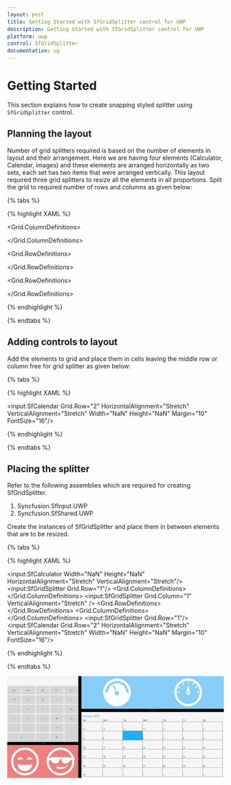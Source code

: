 ```yaml
---
layout: post
title: Getting Started with SfGridSplitter control for UWP
description: Getting Started with SfGridSplitter control for UWP
platform: uwp
control: SfGridSplitter
documentation: ug
---
```


# Getting Started

This section explains how to create snapping styled splitter using `SfGridSplitter` control.

## Planning the layout 

Number of grid splitters required is based on the number of elements in layout and their arrangement. Here we are having four elements (Calculator, Calendar, images) and these elements are arranged horizontally as two sets, each set has two items that were arranged vertically. This layout required three grid splitters to resize all the elements in all proportions. Split the grid to required number of rows and columns as given below:

{% tabs %}

{% highlight XAML %}

<Grid Background="{ThemeResource ApplicationPageBackgroundThemeBrush}">

<Grid.ColumnDefinitions>

<ColumnDefinition Width="0.5*" MinWidth="50"/>

<ColumnDefinition Width="25"/>

<ColumnDefinition MinWidth="50"/>

</Grid.ColumnDefinitions>

<Grid>

<Grid.RowDefinitions>

<RowDefinition MinHeight="50"/>

<RowDefinition Height="Auto"/>

<RowDefinition Height="0.5*" MinHeight="50"/>

</Grid.RowDefinitions>

</Grid>

<Grid Grid.Column="2">

<Grid.RowDefinitions>

<RowDefinition Height="0.5*" MinHeight="50"/>

<RowDefinition Height="Auto"/>

<RowDefinition MinHeight="50"/>

</Grid.RowDefinitions>

</Grid>

</Grid>

{% endhighlight %}

{% endtabs %}

## Adding controls to layout 

Add the elements to grid and place them in cells leaving the middle row or column free for grid splitter as given below:

{% tabs %}

{% highlight XAML %}

<Grid Background="{ThemeResource ApplicationPageBackgroundThemeBrush}">
<Grid.ColumnDefinitions>
<ColumnDefinition Width="0.5*" MinWidth="50"/>
<ColumnDefinition Width="25"/>
<ColumnDefinition MinWidth="50"/>
</Grid.ColumnDefinitions>
<Grid>
<Grid.RowDefinitions>
<RowDefinition MinHeight="50"/>
<RowDefinition Height="Auto"/>
<RowDefinition Height="0.5*" MinHeight="50"/>
</Grid.RowDefinitions>
<input:SfCalculator Width="NaN" Height="NaN"
HorizontalAlignment="Stretch" VerticalAlignment="Stretch"/>

<Grid Grid.Row="2" Background="LightCoral">
<Grid.ColumnDefinitions>
<ColumnDefinition />
<ColumnDefinition />
</Grid.ColumnDefinitions>
<Path Fill="White" Stretch="Uniform" Margin="20"
Data="M14.911999,36.994997C14.911999,36.994997 20.409431,39.888113 31.999999,39.888112 43.590566,39.888113 49.087998,36.994997 49.087998,36.994997 49.087998,45.05326 43.336564,54.082996 31.999999,54.082996 20.663433,54.082996 14.911999,45.05326 14.911999,36.994997z M41.99056,22.008999C44.746226,22.008999 49.482999,25.443786 49.482999,27.004935 49.482999,28.566084 44.746226,27.004935 41.99056,27.004935 39.234794,27.004935 36.996001,28.760077 36.996001,27.004935 36.996001,25.248492 39.234794,22.008999 41.99056,22.008999z M22.00962,22.008999C24.765454,22.008999 27.005,25.248492 27.005,27.004935 27.005,28.760077 24.765454,27.004935 22.00962,27.004935 19.253886,27.004935 14.517,28.566084 14.516999,27.004935 14.517,25.443786 19.253886,22.008999 22.00962,22.008999z M31.999999,4.9947777C17.11,4.9947777 4.99545,17.109299 4.99545,31.999999 4.99545,46.890699 17.11,59.005199 31.999999,59.005199 46.89,59.005199 59.0052,46.890699 59.0052,31.999999 59.0052,17.109299 46.89,4.9947777 31.999999,4.9947777z M31.999999,0C49.6732,0 64.000001,14.326799 64.000001,31.999999 64.000001,49.673199 49.6732,63.999998 31.999999,63.999998 14.3268,63.999998 0,49.673199 0,31.999999 0,14.326799 14.3268,0 31.999999,0z"/>
<Path Fill="White" Stretch="Uniform" Margin="20"
Grid.Column="1"
Data="M49.041,37.888998C46.583956,45.443701 40.718889,48.415001 32.000286,48.415001 27.0004,48.415001 22.603999,47.9606 22.604,44.614201 22.603999,41.767899 27.038799,44.0765 32.000286,44.0765 39.541216,44.0765 44.432205,44.4202 49.041,37.888998z M31.920897,26.381837C31.152713,26.381837,30.415843,26.489504,29.733346,26.686669L29.536378,26.747936 29.525844,27.284274C29.255528,34.056179 24.868841,36.202001 20.9238,36.202001 17.615057,36.202001 12.370603,34.779371 10.520255,29.166882L10.460608,28.966284 10.250998,28.948714C8.9134722,28.829189,7.419548,28.619898,5.9481936,28.260834L5.5973196,28.171415 5.5229349,28.820141C5.4319,29.713738 5.3852587,30.620273 5.3852587,31.537498 5.3852587,46.213104 17.325372,58.15193 32.000513,58.15193 46.675554,58.15193 58.615786,46.213104 58.615786,31.537498 58.615786,30.620273 58.569143,29.713738 58.478109,28.820142L58.403692,28.171154 58.051794,28.260834C56.580442,28.619898,55.086519,28.829189,53.748995,28.948714L53.543726,28.96592 53.480742,29.166883C51.630381,34.779371 46.385902,36.202001 43.077257,36.202001 39.132236,36.202001 34.745478,34.056179 34.475158,27.284274L34.465663,26.800868 34.397585,26.776595C33.63586,26.522463,32.798822,26.381837,31.920897,26.381837z M32.000513,4.9231281C20.30626,4.9231281,10.348776,12.504359,6.7860508,23.010435L6.6705694,23.365368 7.1620426,23.494185C7.9243679,23.675234,8.7222767,23.811754,9.508605,23.913207L9.8758688,23.955598 9.8849068,23.863807C10.149009,21.776664 11.976937,21.691 20.9238,21.691 24.058201,21.691 26.212001,21.901933 27.582201,22.622825L27.783659,22.737643 28.232927,22.582504C29.383512,22.213504 30.625788,22.011999 31.920897,22.011999 33.401072,22.011999 34.812228,22.275189 36.096364,22.750804L36.15559,22.774247 36.17085,22.764043C37.523363,21.929124 39.746655,21.691 43.077257,21.691 52.024075,21.691 53.851995,21.776664 54.116095,23.863807L54.125051,23.954759 54.493399,23.912269C55.279299,23.810934,56.07667,23.674575,56.838507,23.493682L57.330282,23.364805 57.214983,23.010435C53.652227,12.504359,43.694687,4.9231281,32.000513,4.9231281z M32.000513,0C45.88052,0,57.666513,8.9660902,61.881887,21.422423L61.997049,21.777128 62.204645,21.825213C62.736212,21.975394 63.221319,22.304366 63.561129,22.792625 64.286856,23.840112 64.089018,25.253878 63.141394,26.063838L63.073172,26.116389 63.1756,26.734601C63.414896,28.300633 63.539,29.904572 63.539,31.537498 63.539,48.955387 49.418562,63.074999 32.000513,63.074999 14.582464,63.074999 0.46199989,48.955387 0.46199989,31.537498 0.46199989,29.904572 0.58610535,28.300633 0.8253994,26.7346L0.9277153,26.117068 0.85861588,26.063837C-0.088972092,25.253878 -0.28686905,23.840112 0.43883705,22.792625 0.7769413,22.304366 1.2604656,21.975394 1.7913322,21.825213L2.0043793,21.775813 2.1191158,21.422423C6.3344965,8.9660902,18.120505,0,32.000513,0z"/>
</Grid>
</Grid>

<Grid Grid.Column="2">
<Grid.RowDefinitions>
<RowDefinition Height="0.5*" MinHeight="50"/>
<RowDefinition Height="Auto"/>
<RowDefinition MinHeight="50"/>
</Grid.RowDefinitions>
<Grid Background="LightSkyBlue">
<Grid.ColumnDefinitions>
<ColumnDefinition />
<ColumnDefinition />
</Grid.ColumnDefinitions>
<Path Fill="White" Stretch="Uniform" Margin="20"
Data="F1M31.9258,2.66919C15.5654,2.66919 2.30273,15.9323 2.30273,32.2968 2.30273,48.6575 15.5654,61.9192 31.9258,61.9192 48.2864,61.9192 61.5527,48.6575 61.5527,32.2968 61.5527,15.9323 48.2864,2.66919 31.9258,2.66919z M22.8698,18.0287L25.3492,16.8241 30.5482,27.5298 28.0677,28.7356 22.8698,18.0287z M31.708,38.4453C29.2285,38.4453 27.22,36.4348 27.22,33.957 27.22,31.4752 29.2285,29.4648 31.708,29.4648 34.1875,29.4648 36.1998,31.4752 36.1998,33.957 36.1998,36.4348 34.1875,38.4453 31.708,38.4453z M52.1797,32.6459C51.9912,21.7317 43.1016,12.9387 32.1436,12.9387 21.1855,12.9387 12.2979,21.7317 12.1107,32.6459L7.6048,32.6459C7.79327,19.2473 18.7054,8.44263 32.1436,8.44263 45.5833,8.44263 56.4935,19.2473 56.6823,32.6459L52.1797,32.6459z"/>
<Path Fill="White" Stretch="Uniform" Margin="20"
Grid.Column="1"
Data="M54.678001,29.745001C55.782101,29.745001 56.678001,30.639589 56.678001,31.745201 56.678001,32.849312 55.782101,33.743999 54.678001,33.743999 53.573803,33.743999 52.678001,32.849312 52.678001,31.745201 52.678001,30.639589 53.573803,29.745001 54.678001,29.745001z M9.6049852,29.745001C10.710406,29.745001 11.605,30.639589 11.605,31.745201 11.605,32.849312 10.710406,33.743999 9.6049852,33.743999 8.5008631,33.743999 7.605,32.849312 7.6049995,31.745201 7.605,30.639589 8.5008631,29.745001 9.6049852,29.745001z M32.141899,29.640001C33.303566,29.640001 34.244999,30.581547 34.244999,31.743101 34.244999,32.904556 33.303566,33.846001 32.141899,33.846001 30.980234,33.846001 30.040001,32.904556 30.040001,31.743101 30.040001,30.581547 30.980234,29.640001 32.141899,29.640001z M32.141949,28.528999C30.365778,28.528999 28.927,29.967823 28.927,31.743851 28.927,33.519878 30.365778,34.959999 32.141949,34.959999 33.917923,34.959999 35.358002,33.519878 35.358002,31.743851 35.358002,29.967823 33.917923,28.528999 32.141949,28.528999z M11.834315,19.202999C12.938407,19.202999 13.833,20.100267 13.833,21.204451 13.833,22.308733 12.938407,23.206001 11.834315,23.206001 10.727523,23.206001 9.8330002,22.308733 9.8330002,21.204451 9.8330002,20.100267 10.727523,19.202999 11.834315,19.202999z M51.338799,17.869999C52.444199,17.869999 53.339996,18.767065 53.339996,19.871 53.339996,20.974934 52.444199,21.872 51.338799,21.872 50.2346,21.872 49.339996,20.974934 49.339996,19.871 49.339996,18.767065 50.2346,17.869999 51.338799,17.869999z M32.142097,14.799L37.459999,33.722927 32.142097,38.917 26.823999,33.846531z M44.015198,10.546C45.119499,10.546 46.014,11.442888 46.014,12.54695 46.014,13.652112 45.119499,14.548 44.015198,14.548 42.909698,14.548 42.014,13.652112 42.014,12.54695 42.014,11.442888 42.909698,10.546 44.015198,10.546z M20.2677,10.546C21.373199,10.546 22.268999,11.442888 22.268999,12.54695 22.268999,13.652112 21.373199,14.548 20.2677,14.548 19.163599,14.548 18.268999,13.652112 18.268999,12.54695 18.268999,11.442888 19.163599,10.546 20.2677,10.546z M32.142002,7.3320007C33.247402,7.3320003 34.142002,8.2266035 34.142002,9.3308249 34.142002,10.436426 33.247402,11.331 32.142002,11.331 31.037701,11.331 30.142,10.436426 30.142,9.3308249 30.142,8.2266035 31.037701,7.3320003 32.142002,7.3320007z M32,5.2864323C17.246099,5.2864318 5.2865601,17.247374 5.2865601,31.99995 5.2865601,46.753826 17.246099,58.71331 32,58.71331 46.754002,58.71331 58.7136,46.753826 58.7136,31.99995 58.7136,17.247374 46.754002,5.2864318 32,5.2864323z M32,0C49.673199,0 64,14.326778 64,31.99995 64,49.673122 49.673199,64 32,64 14.3268,64 0,49.673122 0,31.99995 0,14.326778 14.3268,0 32,0z"/>
</Grid>

<input:SfCalendar Grid.Row="2" HorizontalAlignment="Stretch"
VerticalAlignment="Stretch" Width="NaN" Height="NaN"
Margin="10" FontSize="16"/>
</Grid>


</Grid>

{% endhighlight %}

{% endtabs %}



## Placing the splitter  

Refer to the following assemblies which are required for creating SfGridSplitter.

1. Syncfusion.SfInput.UWP
2. Syncfusion.SfShared.UWP

Create the instances of SfGridSplitter and place them in between elements that are to be resized.

{% tabs %}

{% highlight XAML %}

<Grid Background="{ThemeResource ApplicationPageBackgroundThemeBrush}">
<Grid.ColumnDefinitions>
<ColumnDefinition Width="0.5*" MinWidth="50"/>
<ColumnDefinition Width="25"/>
<ColumnDefinition MinWidth="50"/>
</Grid.ColumnDefinitions>
<Rectangle Grid.ColumnSpan="3" Fill="LightGray" Opacity="0.2"/>
<Grid>
<Grid.RowDefinitions>
<RowDefinition MinHeight="50"/>
<RowDefinition Height="Auto"/>
<RowDefinition Height="0.5*" MinHeight="50"/>
</Grid.RowDefinitions>

<input:SfCalculator Width="NaN" Height="NaN"
HorizontalAlignment="Stretch" VerticalAlignment="Stretch"/>
<input:SfGridSplitter Grid.Row="1"/>
<Grid Grid.Row="2" Background="LightCoral">
<Grid.ColumnDefinitions>
<ColumnDefinition />
<ColumnDefinition />
</Grid.ColumnDefinitions>
<Path Fill="White" Stretch="Uniform" Margin="20"
Data="M14.911999,36.994997C14.911999,36.994997 20.409431,39.888113 31.999999,39.888112 43.590566,39.888113 49.087998,36.994997 49.087998,36.994997 49.087998,45.05326 43.336564,54.082996 31.999999,54.082996 20.663433,54.082996 14.911999,45.05326 14.911999,36.994997z M41.99056,22.008999C44.746226,22.008999 49.482999,25.443786 49.482999,27.004935 49.482999,28.566084 44.746226,27.004935 41.99056,27.004935 39.234794,27.004935 36.996001,28.760077 36.996001,27.004935 36.996001,25.248492 39.234794,22.008999 41.99056,22.008999z M22.00962,22.008999C24.765454,22.008999 27.005,25.248492 27.005,27.004935 27.005,28.760077 24.765454,27.004935 22.00962,27.004935 19.253886,27.004935 14.517,28.566084 14.516999,27.004935 14.517,25.443786 19.253886,22.008999 22.00962,22.008999z M31.999999,4.9947777C17.11,4.9947777 4.99545,17.109299 4.99545,31.999999 4.99545,46.890699 17.11,59.005199 31.999999,59.005199 46.89,59.005199 59.0052,46.890699 59.0052,31.999999 59.0052,17.109299 46.89,4.9947777 31.999999,4.9947777z M31.999999,0C49.6732,0 64.000001,14.326799 64.000001,31.999999 64.000001,49.673199 49.6732,63.999998 31.999999,63.999998 14.3268,63.999998 0,49.673199 0,31.999999 0,14.326799 14.3268,0 31.999999,0z"/>
<Path Fill="White" Stretch="Uniform" Margin="20"
Grid.Column="1"
Data="M49.041,37.888998C46.583956,45.443701 40.718889,48.415001 32.000286,48.415001 27.0004,48.415001 22.603999,47.9606 22.604,44.614201 22.603999,41.767899 27.038799,44.0765 32.000286,44.0765 39.541216,44.0765 44.432205,44.4202 49.041,37.888998z M31.920897,26.381837C31.152713,26.381837,30.415843,26.489504,29.733346,26.686669L29.536378,26.747936 29.525844,27.284274C29.255528,34.056179 24.868841,36.202001 20.9238,36.202001 17.615057,36.202001 12.370603,34.779371 10.520255,29.166882L10.460608,28.966284 10.250998,28.948714C8.9134722,28.829189,7.419548,28.619898,5.9481936,28.260834L5.5973196,28.171415 5.5229349,28.820141C5.4319,29.713738 5.3852587,30.620273 5.3852587,31.537498 5.3852587,46.213104 17.325372,58.15193 32.000513,58.15193 46.675554,58.15193 58.615786,46.213104 58.615786,31.537498 58.615786,30.620273 58.569143,29.713738 58.478109,28.820142L58.403692,28.171154 58.051794,28.260834C56.580442,28.619898,55.086519,28.829189,53.748995,28.948714L53.543726,28.96592 53.480742,29.166883C51.630381,34.779371 46.385902,36.202001 43.077257,36.202001 39.132236,36.202001 34.745478,34.056179 34.475158,27.284274L34.465663,26.800868 34.397585,26.776595C33.63586,26.522463,32.798822,26.381837,31.920897,26.381837z M32.000513,4.9231281C20.30626,4.9231281,10.348776,12.504359,6.7860508,23.010435L6.6705694,23.365368 7.1620426,23.494185C7.9243679,23.675234,8.7222767,23.811754,9.508605,23.913207L9.8758688,23.955598 9.8849068,23.863807C10.149009,21.776664 11.976937,21.691 20.9238,21.691 24.058201,21.691 26.212001,21.901933 27.582201,22.622825L27.783659,22.737643 28.232927,22.582504C29.383512,22.213504 30.625788,22.011999 31.920897,22.011999 33.401072,22.011999 34.812228,22.275189 36.096364,22.750804L36.15559,22.774247 36.17085,22.764043C37.523363,21.929124 39.746655,21.691 43.077257,21.691 52.024075,21.691 53.851995,21.776664 54.116095,23.863807L54.125051,23.954759 54.493399,23.912269C55.279299,23.810934,56.07667,23.674575,56.838507,23.493682L57.330282,23.364805 57.214983,23.010435C53.652227,12.504359,43.694687,4.9231281,32.000513,4.9231281z M32.000513,0C45.88052,0,57.666513,8.9660902,61.881887,21.422423L61.997049,21.777128 62.204645,21.825213C62.736212,21.975394 63.221319,22.304366 63.561129,22.792625 64.286856,23.840112 64.089018,25.253878 63.141394,26.063838L63.073172,26.116389 63.1756,26.734601C63.414896,28.300633 63.539,29.904572 63.539,31.537498 63.539,48.955387 49.418562,63.074999 32.000513,63.074999 14.582464,63.074999 0.46199989,48.955387 0.46199989,31.537498 0.46199989,29.904572 0.58610535,28.300633 0.8253994,26.7346L0.9277153,26.117068 0.85861588,26.063837C-0.088972092,25.253878 -0.28686905,23.840112 0.43883705,22.792625 0.7769413,22.304366 1.2604656,21.975394 1.7913322,21.825213L2.0043793,21.775813 2.1191158,21.422423C6.3344965,8.9660902,18.120505,0,32.000513,0z"/>
</Grid>
</Grid>
<input:SfGridSplitter Grid.Column="1" VerticalAlignment="Stretch" />
<Grid Grid.Column="2">
<Grid.RowDefinitions>
<RowDefinition Height="0.5*" MinHeight="50"/>
<RowDefinition Height="Auto"/>
<RowDefinition MinHeight="50"/>
</Grid.RowDefinitions>
<Grid Background="LightSkyBlue">
<Grid.ColumnDefinitions>
<ColumnDefinition />
<ColumnDefinition />
</Grid.ColumnDefinitions>
<Path Fill="White" Stretch="Uniform" Margin="20"
Data="F1M31.9258,2.66919C15.5654,2.66919 2.30273,15.9323 2.30273,32.2968 2.30273,48.6575 15.5654,61.9192 31.9258,61.9192 48.2864,61.9192 61.5527,48.6575 61.5527,32.2968 61.5527,15.9323 48.2864,2.66919 31.9258,2.66919z M22.8698,18.0287L25.3492,16.8241 30.5482,27.5298 28.0677,28.7356 22.8698,18.0287z M31.708,38.4453C29.2285,38.4453 27.22,36.4348 27.22,33.957 27.22,31.4752 29.2285,29.4648 31.708,29.4648 34.1875,29.4648 36.1998,31.4752 36.1998,33.957 36.1998,36.4348 34.1875,38.4453 31.708,38.4453z M52.1797,32.6459C51.9912,21.7317 43.1016,12.9387 32.1436,12.9387 21.1855,12.9387 12.2979,21.7317 12.1107,32.6459L7.6048,32.6459C7.79327,19.2473 18.7054,8.44263 32.1436,8.44263 45.5833,8.44263 56.4935,19.2473 56.6823,32.6459L52.1797,32.6459z"/>
<Path Fill="White" Stretch="Uniform" Margin="20"
Grid.Column="1"
Data="M54.678001,29.745001C55.782101,29.745001 56.678001,30.639589 56.678001,31.745201 56.678001,32.849312 55.782101,33.743999 54.678001,33.743999 53.573803,33.743999 52.678001,32.849312 52.678001,31.745201 52.678001,30.639589 53.573803,29.745001 54.678001,29.745001z M9.6049852,29.745001C10.710406,29.745001 11.605,30.639589 11.605,31.745201 11.605,32.849312 10.710406,33.743999 9.6049852,33.743999 8.5008631,33.743999 7.605,32.849312 7.6049995,31.745201 7.605,30.639589 8.5008631,29.745001 9.6049852,29.745001z M32.141899,29.640001C33.303566,29.640001 34.244999,30.581547 34.244999,31.743101 34.244999,32.904556 33.303566,33.846001 32.141899,33.846001 30.980234,33.846001 30.040001,32.904556 30.040001,31.743101 30.040001,30.581547 30.980234,29.640001 32.141899,29.640001z M32.141949,28.528999C30.365778,28.528999 28.927,29.967823 28.927,31.743851 28.927,33.519878 30.365778,34.959999 32.141949,34.959999 33.917923,34.959999 35.358002,33.519878 35.358002,31.743851 35.358002,29.967823 33.917923,28.528999 32.141949,28.528999z M11.834315,19.202999C12.938407,19.202999 13.833,20.100267 13.833,21.204451 13.833,22.308733 12.938407,23.206001 11.834315,23.206001 10.727523,23.206001 9.8330002,22.308733 9.8330002,21.204451 9.8330002,20.100267 10.727523,19.202999 11.834315,19.202999z M51.338799,17.869999C52.444199,17.869999 53.339996,18.767065 53.339996,19.871 53.339996,20.974934 52.444199,21.872 51.338799,21.872 50.2346,21.872 49.339996,20.974934 49.339996,19.871 49.339996,18.767065 50.2346,17.869999 51.338799,17.869999z M32.142097,14.799L37.459999,33.722927 32.142097,38.917 26.823999,33.846531z M44.015198,10.546C45.119499,10.546 46.014,11.442888 46.014,12.54695 46.014,13.652112 45.119499,14.548 44.015198,14.548 42.909698,14.548 42.014,13.652112 42.014,12.54695 42.014,11.442888 42.909698,10.546 44.015198,10.546z M20.2677,10.546C21.373199,10.546 22.268999,11.442888 22.268999,12.54695 22.268999,13.652112 21.373199,14.548 20.2677,14.548 19.163599,14.548 18.268999,13.652112 18.268999,12.54695 18.268999,11.442888 19.163599,10.546 20.2677,10.546z M32.142002,7.3320007C33.247402,7.3320003 34.142002,8.2266035 34.142002,9.3308249 34.142002,10.436426 33.247402,11.331 32.142002,11.331 31.037701,11.331 30.142,10.436426 30.142,9.3308249 30.142,8.2266035 31.037701,7.3320003 32.142002,7.3320007z M32,5.2864323C17.246099,5.2864318 5.2865601,17.247374 5.2865601,31.99995 5.2865601,46.753826 17.246099,58.71331 32,58.71331 46.754002,58.71331 58.7136,46.753826 58.7136,31.99995 58.7136,17.247374 46.754002,5.2864318 32,5.2864323z M32,0C49.673199,0 64,14.326778 64,31.99995 64,49.673122 49.673199,64 32,64 14.3268,64 0,49.673122 0,31.99995 0,14.326778 14.3268,0 32,0z"/>
</Grid>
<input:SfGridSplitter Grid.Row="1"/>
<input:SfCalendar Grid.Row="2" HorizontalAlignment="Stretch"
VerticalAlignment="Stretch" Width="NaN" Height="NaN"
Margin="10" FontSize="16"/>
</Grid>

</Grid>

{% endhighlight %}

{% endtabs %}


![](Overview-images/Overview-img1.jpeg)